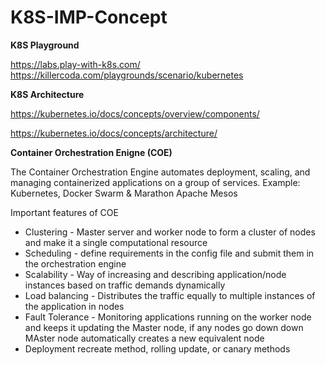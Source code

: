# K8S-IMP-Concept
**K8S Playground**

  https://labs.play-with-k8s.com/  
  https://killercoda.com/playgrounds/scenario/kubernetes

****K8S Architecture****

  https://kubernetes.io/docs/concepts/overview/components/
  
  https://kubernetes.io/docs/concepts/architecture/

  
****Container Orchestration Enigne (COE)****

The Container Orchestration Engine automates deployment, scaling, and managing containerized applications on a group of services.
Example: Kubernetes, Docker Swarm & Marathon Apache Mesos

Important features of COE

  - Clustering - Master server and worker node to form a cluster of nodes and make it a single computational resource
  - Scheduling - define requirements in the config file and submit them in the orchestration engine  
  - Scalability - Way of increasing and describing application/node instances based on traffic demands  dynamically 
  - Load balancing - Distributes the traffic equally to multiple instances of the application in nodes
  - Fault Tolerance - Monitoring applications running on the worker node and keeps it updating  the Master node, if any nodes 
    go down
    down MAster node automatically creates a new equivalent node
  - Deployment recreate method, rolling update, or canary methods 

  

